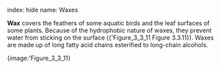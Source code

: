 index: hide
name: Waxes

 **Wax** covers the feathers of some aquatic birds and the leaf surfaces of some plants. Because of the hydrophobic nature of waxes, they prevent water from sticking on the surface ({'Figure_3_3_11 Figure 3.3.11}). Waxes are made up of long fatty acid chains esterified to long-chain alcohols.


{image:'Figure_3_3_11}
        
